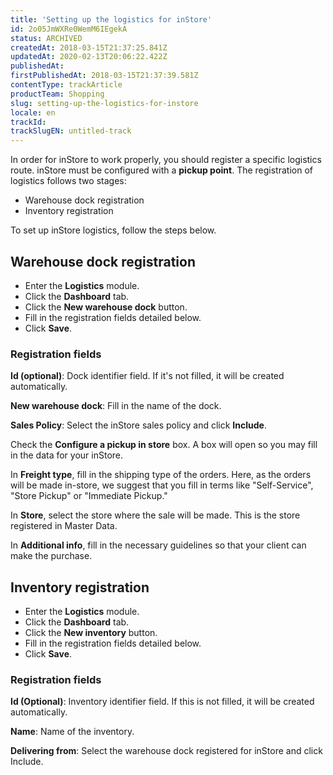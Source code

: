 ```yaml
---
title: 'Setting up the logistics for inStore'
id: 2o05JmWXRe0WemM6IEgekA
status: ARCHIVED
createdAt: 2018-03-15T21:37:25.841Z
updatedAt: 2020-02-13T20:06:22.422Z
publishedAt: 
firstPublishedAt: 2018-03-15T21:37:39.581Z
contentType: trackArticle
productTeam: Shopping
slug: setting-up-the-logistics-for-instore
locale: en
trackId: 
trackSlugEN: untitled-track
---
```


In order for inStore to work properly, you should register a specific logistics route. inStore must be configured with a __pickup point__. The registration of logistics follows two stages:

- Warehouse dock registration
- Inventory registration

To set up inStore logistics, follow the steps below.

## Warehouse dock registration

- Enter the __Logistics__ module.
- Click the __Dashboard__ tab.
- Click the __New warehouse dock__ button.
- Fill in the registration fields detailed below.
- Click __Save__.

### Registration fields

__Id (optional)__: Dock identifier field. If it's not filled, it will be created automatically.

__New warehouse dock__: Fill in the name of the dock.

__Sales Policy__: Select the inStore sales policy and click __Include__.

Check the __Configure a pickup in store__ box. A box will open so you may fill in the data for your inStore.

In __Freight type__, fill in the shipping type of the orders. Here, as the orders will be made in-store, we suggest that you fill in terms like "Self-Service", "Store Pickup" or "Immediate Pickup."

In __Store__, select the store where the sale will be made. This is the store registered in Master Data.

In __Additional info__, fill in the necessary guidelines so that your client can make the purchase.

## Inventory registration

- Enter the __Logistics__ module.
- Click the __Dashboard__ tab.
- Click the __New inventory__ button.
- Fill in the registration fields detailed below.
- Click __Save__.

### Registration fields

__Id (Optional)__: Inventory identifier field. If this is not filled, it will be created automatically.

__Name__: Name of the inventory.

__Delivering from__: Select the warehouse dock registered for inStore and click Include.
